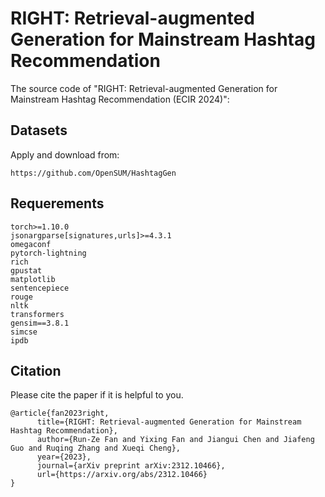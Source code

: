 # RIGHT: Retrieval-augmented Generation for Mainstream Hashtag Recommendation
The source code of "RIGHT: Retrieval-augmented Generation for Mainstream Hashtag Recommendation (ECIR 2024)":

## Datasets
Apply and download from:
```
https://github.com/OpenSUM/HashtagGen
```

## Requerements
```
torch>=1.10.0
jsonargparse[signatures,urls]>=4.3.1
omegaconf
pytorch-lightning
rich
gpustat
matplotlib
sentencepiece
rouge
nltk
transformers
gensim==3.8.1
simcse
ipdb
```

## Citation
Please cite the paper if it is helpful to you.
```
@article{fan2023right,
      title={RIGHT: Retrieval-augmented Generation for Mainstream Hashtag Recommendation}, 
      author={Run-Ze Fan and Yixing Fan and Jiangui Chen and Jiafeng Guo and Ruqing Zhang and Xueqi Cheng},
      year={2023},
      journal={arXiv preprint arXiv:2312.10466},
      url={https://arxiv.org/abs/2312.10466}
}
```
